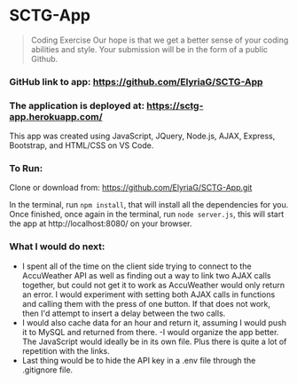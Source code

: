 # SCTG-App

>Coding Exercise
Our hope is that we get a better sense of your coding abilities and style. Your submission will be in the form of a public Github.
### GitHub link to app: https://github.com/ElyriaG/SCTG-App
### The application is deployed at: https://sctg-app.herokuapp.com/

This app was created using JavaScript, JQuery, Node.js, AJAX, Express, Bootstrap, and HTML/CSS on VS Code. 

 
 
### **To Run:**
Clone or download from: https://github.com/ElyriaG/SCTG-App.git

In the terminal, run `npm install`, that will install all the dependencies for you. Once finished, once again in the terminal, run `node server.js`, this will start the app at http://localhost:8080/ on your browser. 

### What I would do next:
- I spent all of the time on the client side trying to connect to the AccuWeather API as well as finding out a way to link two AJAX calls together, but could not get it to work as AccuWeather would only return an error. I would experiment with setting both AJAX calls in functions and calling them with the press of one button. If that does not work, then I'd attempt to insert a delay between the two calls. 
- I would also cache data for an hour and return it, assuming I would push it to MySQL and returned from there.
-I would organize the app better. The JavaScript would ideally be in its own file. Plus there is quite a lot of repetition with the links.  
- Last thing would be to hide the API key in a .env file through the .gitignore file. 
